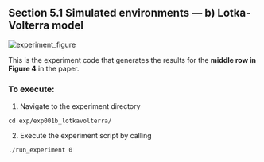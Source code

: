 ## Section 5.1 Simulated environments — b) Lotka-Volterra model

![experiment_figure](https://user-images.githubusercontent.com/18748418/138911785-846fdc9a-eb7a-4fe6-b084-82b7c56558e9.png)

This is the experiment code that generates the results for the **middle row in Figure 4** in the paper.

### To execute:

1. Navigate to the experiment directory
```
cd exp/exp001b_lotkavolterra/
```
2. Execute the experiment script by calling
```
./run_experiment 0
```

